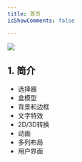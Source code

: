```yaml
---
title: 首页
isShowComments: false

---
```


![](https://tva1.sinaimg.cn/large/0081Kckwly1gk8x74uoeej30m808ct8u.jpg)

## 1. 简介

+ 选择器 
+ 盒模型
+ 背景和边框
+ 文字特效
+ 2D/3D转换
+ 动画
+ 多列布局
+ 用户界面
  
